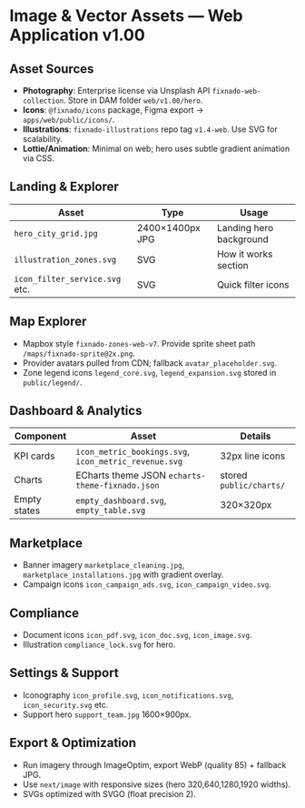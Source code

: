 # Image & Vector Assets — Web Application v1.00

## Asset Sources
- **Photography**: Enterprise license via Unsplash API `fixnado-web-collection`. Store in DAM folder `web/v1.00/hero`.
- **Icons**: `@fixnado/icons` package, Figma export -> `apps/web/public/icons/`.
- **Illustrations**: `fixnado-illustrations` repo tag `v1.4-web`. Use SVG for scalability.
- **Lottie/Animation**: Minimal on web; hero uses subtle gradient animation via CSS.

## Landing & Explorer
| Asset | Type | Usage |
| --- | --- | --- |
| `hero_city_grid.jpg` | 2400×1400px JPG | Landing hero background |
| `illustration_zones.svg` | SVG | How it works section |
| `icon_filter_service.svg` etc. | SVG | Quick filter icons |

## Map Explorer
- Mapbox style `fixnado-zones-web-v7`. Provide sprite sheet path `/maps/fixnado-sprite@2x.png`.
- Provider avatars pulled from CDN; fallback `avatar_placeholder.svg`.
- Zone legend icons `legend_core.svg`, `legend_expansion.svg` stored in `public/legend/`.

## Dashboard & Analytics
| Component | Asset | Details |
| --- | --- | --- |
| KPI cards | `icon_metric_bookings.svg`, `icon_metric_revenue.svg` | 32px line icons |
| Charts | ECharts theme JSON `echarts-theme-fixnado.json` | stored `public/charts/` |
| Empty states | `empty_dashboard.svg`, `empty_table.svg` | 320×320px |

## Marketplace
- Banner imagery `marketplace_cleaning.jpg`, `marketplace_installations.jpg` with gradient overlay.
- Campaign icons `icon_campaign_ads.svg`, `icon_campaign_video.svg`.

## Compliance
- Document icons `icon_pdf.svg`, `icon_doc.svg`, `icon_image.svg`.
- Illustration `compliance_lock.svg` for hero.

## Settings & Support
- Iconography `icon_profile.svg`, `icon_notifications.svg`, `icon_security.svg` etc.
- Support hero `support_team.jpg` 1600×900px.

## Export & Optimization
- Run imagery through ImageOptim, export WebP (quality 85) + fallback JPG.
- Use `next/image` with responsive sizes (hero 320,640,1280,1920 widths).
- SVGs optimized with SVGO (float precision 2).
